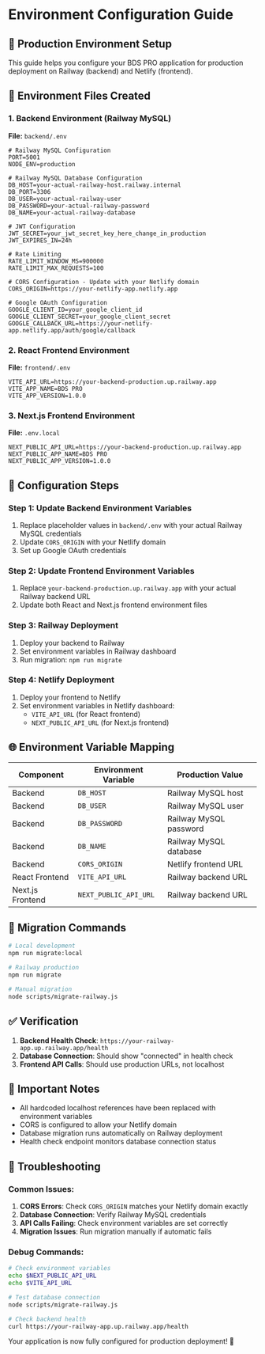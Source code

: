 # Environment Configuration Guide

## 🚀 Production Environment Setup

This guide helps you configure your BDS PRO application for production deployment on Railway (backend) and Netlify (frontend).

## 📁 Environment Files Created

### 1. Backend Environment (Railway MySQL)
**File:** `backend/.env`
```env
# Railway MySQL Configuration
PORT=5001
NODE_ENV=production

# Railway MySQL Database Configuration
DB_HOST=your-actual-railway-host.railway.internal
DB_PORT=3306
DB_USER=your-actual-railway-user
DB_PASSWORD=your-actual-railway-password
DB_NAME=your-actual-railway-database

# JWT Configuration
JWT_SECRET=your_jwt_secret_key_here_change_in_production
JWT_EXPIRES_IN=24h

# Rate Limiting
RATE_LIMIT_WINDOW_MS=900000
RATE_LIMIT_MAX_REQUESTS=100

# CORS Configuration - Update with your Netlify domain
CORS_ORIGIN=https://your-netlify-app.netlify.app

# Google OAuth Configuration
GOOGLE_CLIENT_ID=your_google_client_id
GOOGLE_CLIENT_SECRET=your_google_client_secret
GOOGLE_CALLBACK_URL=https://your-netlify-app.netlify.app/auth/google/callback
```

### 2. React Frontend Environment
**File:** `frontend/.env`
```env
VITE_API_URL=https://your-backend-production.up.railway.app
VITE_APP_NAME=BDS PRO
VITE_APP_VERSION=1.0.0
```

### 3. Next.js Frontend Environment
**File:** `.env.local`
```env
NEXT_PUBLIC_API_URL=https://your-backend-production.up.railway.app
NEXT_PUBLIC_APP_NAME=BDS PRO
NEXT_PUBLIC_APP_VERSION=1.0.0
```

## 🔧 Configuration Steps

### Step 1: Update Backend Environment Variables
1. Replace placeholder values in `backend/.env` with your actual Railway MySQL credentials
2. Update `CORS_ORIGIN` with your Netlify domain
3. Set up Google OAuth credentials

### Step 2: Update Frontend Environment Variables
1. Replace `your-backend-production.up.railway.app` with your actual Railway backend URL
2. Update both React and Next.js frontend environment files

### Step 3: Railway Deployment
1. Deploy your backend to Railway
2. Set environment variables in Railway dashboard
3. Run migration: `npm run migrate`

### Step 4: Netlify Deployment
1. Deploy your frontend to Netlify
2. Set environment variables in Netlify dashboard:
   - `VITE_API_URL` (for React frontend)
   - `NEXT_PUBLIC_API_URL` (for Next.js frontend)

## 🌐 Environment Variable Mapping

| Component | Environment Variable | Production Value |
|-----------|---------------------|------------------|
| Backend | `DB_HOST` | Railway MySQL host |
| Backend | `DB_USER` | Railway MySQL user |
| Backend | `DB_PASSWORD` | Railway MySQL password |
| Backend | `DB_NAME` | Railway MySQL database |
| Backend | `CORS_ORIGIN` | Netlify frontend URL |
| React Frontend | `VITE_API_URL` | Railway backend URL |
| Next.js Frontend | `NEXT_PUBLIC_API_URL` | Railway backend URL |

## 🔄 Migration Commands

```bash
# Local development
npm run migrate:local

# Railway production
npm run migrate

# Manual migration
node scripts/migrate-railway.js
```

## ✅ Verification

1. **Backend Health Check**: `https://your-railway-app.up.railway.app/health`
2. **Database Connection**: Should show "connected" in health check
3. **Frontend API Calls**: Should use production URLs, not localhost

## 🚨 Important Notes

- All hardcoded localhost references have been replaced with environment variables
- CORS is configured to allow your Netlify domain
- Database migration runs automatically on Railway deployment
- Health check endpoint monitors database connection status

## 🔧 Troubleshooting

### Common Issues:
1. **CORS Errors**: Check `CORS_ORIGIN` matches your Netlify domain exactly
2. **Database Connection**: Verify Railway MySQL credentials
3. **API Calls Failing**: Check environment variables are set correctly
4. **Migration Issues**: Run migration manually if automatic fails

### Debug Commands:
```bash
# Check environment variables
echo $NEXT_PUBLIC_API_URL
echo $VITE_API_URL

# Test database connection
node scripts/migrate-railway.js

# Check backend health
curl https://your-railway-app.up.railway.app/health
```

Your application is now fully configured for production deployment! 🎉
